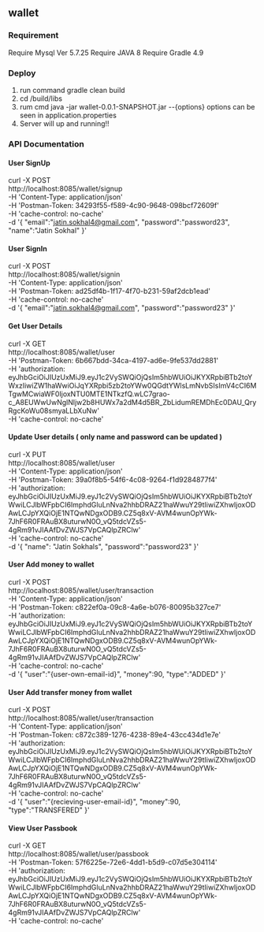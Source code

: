 ## wallet

### Requirement

Require Mysql Ver 5.7.25
Require JAVA 8 
Require Gradle 4.9

### Deploy

1. run command gradle clean build
2. cd /build/libs
3. rum cmd  java -jar wallet-0.0.1-SNAPSHOT.jar --{options}
    options can be seen in application.properties
4. Server will up and running!!

### API Documentation

#### User SignUp 
  curl -X POST \
  http://localhost:8085/wallet/signup \
  -H 'Content-Type: application/json' \
  -H 'Postman-Token: 34293f55-f589-4c90-9648-098bcf72609f' \
  -H 'cache-control: no-cache' \
  -d '{
	"email":"jatin.sokhal4@gmail.com",
	"password":"password23",
	"name":"Jatin Sokhal"
}'

#### User SignIn

curl -X POST \
  http://localhost:8085/wallet/signin \
  -H 'Content-Type: application/json' \
  -H 'Postman-Token: ad25df4b-1f17-4f70-b231-59af2dcb1ead' \
  -H 'cache-control: no-cache' \
  -d '{
	"email":"jatin.sokhal4@gmail.com",
	"password":"password23"
}'

#### Get User Details

curl -X GET \
  http://localhost:8085/wallet/user \
  -H 'Postman-Token: 6b667bdd-34ca-4197-ad6e-9fe537dd2881' \
  -H 'authorization: eyJhbGciOiJIUzUxMiJ9.eyJ1c2VySWQiOjQsIm5hbWUiOiJKYXRpbiBTb2toYWxzIiwiZW1haWwiOiJqYXRpbi5zb2toYWw0QGdtYWlsLmNvbSIsImV4cCI6MTgwMCwiaWF0IjoxNTU0MTE1NTkzfQ.wLC7grao-c_A8EUWwUwNglNljw2b8HUWx7a2dM4d5BR_ZbLidumREMDhEc0DAU_QryRgcKoWu08smyaLLbXuNw' \
  -H 'cache-control: no-cache'
  
#### Update User details ( only name and password can be updated ) 
curl -X PUT \
  http://localhost:8085/wallet/user \
  -H 'Content-Type: application/json' \
  -H 'Postman-Token: 39a0f8b5-54f6-4c08-9264-f1d9284877f4' \
  -H 'authorization: eyJhbGciOiJIUzUxMiJ9.eyJ1c2VySWQiOjQsIm5hbWUiOiJKYXRpbiBTb2toYWwiLCJlbWFpbCI6ImphdGluLnNva2hhbDRAZ21haWwuY29tIiwiZXhwIjoxODAwLCJpYXQiOjE1NTQwNDgxODB9.CZ5q8xV-AVM4wunOpYWk-7JhF6R0FRAuBX8uturwN0O_vQ5tdcVZs5-4gRm91vJIAAfDvZWJS7VpCAQlpZRClw' \
  -H 'cache-control: no-cache' \
  -d '{
        "name": "Jatin Sokhals",
        "password":"password23"
    }'
    
#### User Add money to wallet

curl -X POST \
  http://localhost:8085/wallet/user/transaction \
  -H 'Content-Type: application/json' \
  -H 'Postman-Token: c822ef0a-09c8-4a6e-b076-80095b327ce7' \
  -H 'authorization: eyJhbGciOiJIUzUxMiJ9.eyJ1c2VySWQiOjQsIm5hbWUiOiJKYXRpbiBTb2toYWwiLCJlbWFpbCI6ImphdGluLnNva2hhbDRAZ21haWwuY29tIiwiZXhwIjoxODAwLCJpYXQiOjE1NTQwNDgxODB9.CZ5q8xV-AVM4wunOpYWk-7JhF6R0FRAuBX8uturwN0O_vQ5tdcVZs5-4gRm91vJIAAfDvZWJS7VpCAQlpZRClw' \
  -H 'cache-control: no-cache' \
  -d '{
	"user":"{user-own-email-id}",
	"money":90,
	"type":"ADDED"
}'

#### User Add transfer money from wallet

curl -X POST \
  http://localhost:8085/wallet/user/transaction \
  -H 'Content-Type: application/json' \
  -H 'Postman-Token: c872c389-1276-4238-89e4-43cc434d1e7e' \
  -H 'authorization: eyJhbGciOiJIUzUxMiJ9.eyJ1c2VySWQiOjQsIm5hbWUiOiJKYXRpbiBTb2toYWwiLCJlbWFpbCI6ImphdGluLnNva2hhbDRAZ21haWwuY29tIiwiZXhwIjoxODAwLCJpYXQiOjE1NTQwNDgxODB9.CZ5q8xV-AVM4wunOpYWk-7JhF6R0FRAuBX8uturwN0O_vQ5tdcVZs5-4gRm91vJIAAfDvZWJS7VpCAQlpZRClw' \
  -H 'cache-control: no-cache' \
  -d '{
	"user":"{recieving-user-email-id}",
	"money":90,
	"type":"TRANSFERED"
}'

#### View User Passbook
curl -X GET \
  http://localhost:8085/wallet/user/passbook \
  -H 'Postman-Token: 57f6225e-72e6-4dd1-b5d9-c07d5e304114' \
  -H 'authorization: eyJhbGciOiJIUzUxMiJ9.eyJ1c2VySWQiOjQsIm5hbWUiOiJKYXRpbiBTb2toYWwiLCJlbWFpbCI6ImphdGluLnNva2hhbDRAZ21haWwuY29tIiwiZXhwIjoxODAwLCJpYXQiOjE1NTQwNDgxODB9.CZ5q8xV-AVM4wunOpYWk-7JhF6R0FRAuBX8uturwN0O_vQ5tdcVZs5-4gRm91vJIAAfDvZWJS7VpCAQlpZRClw' \
  -H 'cache-control: no-cache'

